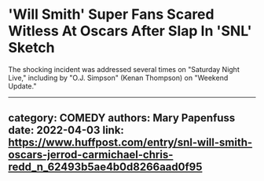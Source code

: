# 'Will Smith' Super Fans Scared Witless At Oscars After Slap In 'SNL' Sketch

The shocking incident was addressed several times on "Saturday Night Live," including by "O.J. Simpson" (Kenan Thompson) on "Weekend Update."

---
category: COMEDY
authors: Mary Papenfuss
date: 2022-04-03
link: https://www.huffpost.com/entry/snl-will-smith-oscars-jerrod-carmichael-chris-redd_n_62493b5ae4b0d8266aad0f95
---
